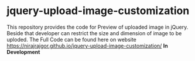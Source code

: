 # jquery-upload-image-customization
This repository provides the code for Preview of uploaded image in jQuery. Beside that developer can restrict the size and dimension of image to be uploded.
The Full Code can be found here on website https://nirajrajgor.github.io/jquery-upload-image-customization/
**In Development**
